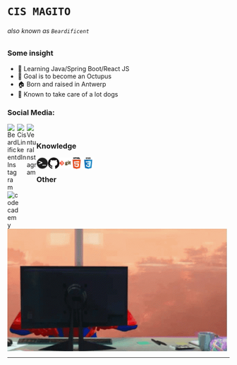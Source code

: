 # ```CIS MAGITO```
###### also known as ```Beardificent```

### Some insight
- :hatched_chick: Learning Java/Spring Boot/React JS
- :octopus: Goal is to become an Octupus 
- :house: Born and raised in Antwerp
- :pig: Known to take care of a lot dogs




### Social Media:


[<img align="left" alt="BeardificentInstagram" width="22px" src="https://cdn.jsdelivr.net/npm/simple-icons@v3/icons/instagram.svg" />][instagram]
[<img align="left" alt="CisLinkedIn" width="22px" src="https://cdn.jsdelivr.net/npm/simple-icons@v3/icons/linkedin.svg" />][linkedin]
[<img align="left" alt="VenturaInstagram" width="22px" src="https://cdn.jsdelivr.net/npm/simple-icons@v3/icons/instagram.svg" />][Ventura]

<br />

### Knowledge

<img align="left" alt="HTML5" width="26px" src="https://raw.githubusercontent.com/github/explore/80688e429a7d4ef2fca1e82350fe8e3517d3494d/topics/terminal/terminal.png" />
<img align="left" alt="GitHub" width="26px" src="https://raw.githubusercontent.com/github/explore/78df643247d429f6cc873026c0622819ad797942/topics/github/github.png" />
<img align="left" alt="Git" width="26px" src="https://raw.githubusercontent.com/github/explore/80688e429a7d4ef2fca1e82350fe8e3517d3494d/topics/git/git.png" />
<img align="left" alt="HTML5" width="26px" src="https://raw.githubusercontent.com/github/explore/80688e429a7d4ef2fca1e82350fe8e3517d3494d/topics/html/html.png" />  
<img align="left" alt="CSS" width="26px" src="https://raw.githubusercontent.com/github/explore/80688e429a7d4ef2fca1e82350fe8e3517d3494d/topics/css/css.png" />


<br />

### Other
[<img align="left" alt="codecademy" width="26px" src="https://seeklogo.com/images/C/codecademy-logo-2A19B928CF-seeklogo.com.png"/>][codecademy]

&nbsp;

<img align="center" alt="spiderman" src="https://raw.githubusercontent.com/Beardificent/Beardificent/master/spidercomputer.gif" />





---

[instagram]: https://www.instagram.com/beardificent/
[linkedin]: https://www.linkedin.com/in/cis-magito-0a110286/
[ventura]: https://www.instagram.com/venturawalks/
[codecademy]: https://www.codecademy.com/profiles/Beardificent/
